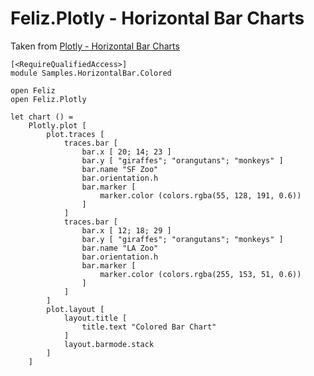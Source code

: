 ﻿# Feliz.Plotly - Horizontal Bar Charts

Taken from [Plotly - Horizontal Bar Charts](https://plot.ly/javascript/horizontal-bar-charts/)

```fsharp:plotly-chart-horizontalbar-colored
[<RequireQualifiedAccess>]
module Samples.HorizontalBar.Colored

open Feliz
open Feliz.Plotly

let chart () =
    Plotly.plot [
        plot.traces [
            traces.bar [
                bar.x [ 20; 14; 23 ]
                bar.y [ "giraffes"; "orangutans"; "monkeys" ]
                bar.name "SF Zoo"
                bar.orientation.h
                bar.marker [
                    marker.color (colors.rgba(55, 128, 191, 0.6))
                ]
            ]
            traces.bar [
                bar.x [ 12; 18; 29 ]
                bar.y [ "giraffes"; "orangutans"; "monkeys" ]
                bar.name "LA Zoo"
                bar.orientation.h
                bar.marker [
                    marker.color (colors.rgba(255, 153, 51, 0.6))
                ]
            ]
        ]
        plot.layout [
            layout.title [
                title.text "Colored Bar Chart"
            ]
            layout.barmode.stack
        ]
    ]
```
